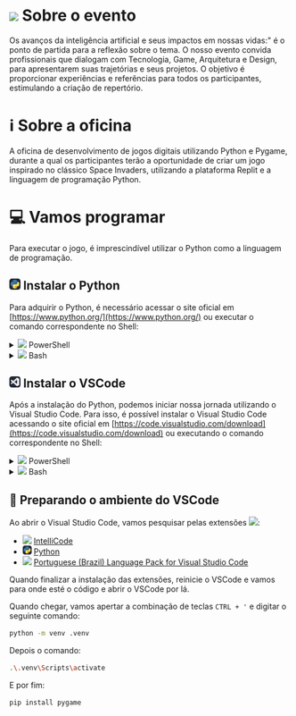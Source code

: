 <html>
  <h1> <img src="https://github.com/higorsenacosa/TechWeek---SpaceInvader/assets/110289392/acf939ee-2ec1-4caf-98cb-8b7f447e4945" width="30px">  Sobre o evento</h1>
</html>
Os avanços da inteligência artificial e seus impactos em nossas vidas:" é o ponto de partida para a reflexão sobre o tema. O nosso evento convida profissionais que dialogam com Tecnologia, Game, Arquitetura e Design, para apresentarem suas trajetórias e seus projetos. O objetivo é proporcionar experiências e referências para todos os participantes, estimulando a criação de repertório.

# :information_source: Sobre a oficina
A oficina de desenvolvimento de jogos digitais utilizando Python e Pygame, durante a qual os participantes terão a oportunidade de criar um jogo inspirado no clássico Space Invaders, utilizando a plataforma Replit e a linguagem de programação Python.



# :computer: Vamos programar
Para executar o jogo, é imprescindível utilizar o Python como a linguagem de programação.
<html>
  <h2> <img src="https://github.com/tandpfun/skill-icons/blob/main/icons/Python-Dark.svg" width='20px'> Instalar o Python</h2>
</html>

Para adquirir o Python, é necessário acessar o site oficial em [https://www.python.org/](https://www.python.org/) ou executar o comando correspondente no Shell:
<details>
  <summary><img src="https://raw.githubusercontent.com/gist/Xainey/d5bde7d01dcbac51ac951810e94313aa/raw/6c858c46726541b48ddaaebab29c41c07a196394/PowerShell.svg" width="16px"> PowerShell</summary>

  ```powershell
# Comando para Windows
winget install Python.Python.3.12
  ```
</details>
<details> 
  <summary><img src="https://upload.wikimedia.org/wikipedia/commons/4/4b/Bash_Logo_Colored.svg" width="16px"> Bash</summary>

  ```bash
# Comando para Distro's Linux
sudo apt install python3.12
  ```
</details>
<html>
  <h2> <img src="https://github.com/tandpfun/skill-icons/blob/main/icons/VSCode-Dark.svg" width='20px'> Instalar o VSCode</h2>
</html>

Após a instalação do Python, podemos iniciar nossa jornada utilizando o Visual Studio Code. Para isso, é possível instalar o Visual Studio Code acessando o site oficial em [https://code.visualstudio.com/download](https://code.visualstudio.com/download) ou executando o comando correspondente no Shell:
<details>
  <summary> <img src="https://raw.githubusercontent.com/gist/Xainey/d5bde7d01dcbac51ac951810e94313aa/raw/6c858c46726541b48ddaaebab29c41c07a196394/PowerShell.svg" width="16px"> PowerShell</summary>
  

  ```powershell
# Comando para Windows
winget install vscode

  ```
</details>
<details>
  <summary><img src="https://upload.wikimedia.org/wikipedia/commons/4/4b/Bash_Logo_Colored.svg" width="16px"> Bash</summary>

  ```bash
# Comando para Distro's Linux
sudo apt install code
  ```
</details>

## :wrench: Preparando o ambiente do VSCode
<html>Ao abrir o Visual Studio Code, vamos pesquisar pelas extensões <img src="https://github.com/higorsenacosa/TechWeek---SpaceInvader/assets/110289392/dda0b7b1-ef89-4652-82a1-88e2cc769445" width='16px'>:</html>

 * <html><img src="https://github.com/higorsenacosa/TechWeek---SpaceInvader/assets/110289392/b6292f25-4f71-4b49-ad2f-3bb77d55ed81" width='16px'> <a href="https://marketplace.visualstudio.com/items?itemName=VisualStudioExptTeam.vscodeintellicode" target="_blank">IntelliCode</a></html>
 * <html><img src="https://github.com/tandpfun/skill-icons/blob/main/icons/Python-Dark.svg" width='16px'> <a href="https://marketplace.visualstudio.com/items?itemName=ms-python.python" target="_blank">Python</a></html>
 * <html><img src="https://github.com/higorsenacosa/TechWeek---SpaceInvader/assets/110289392/d8444d8c-7adf-4c23-865b-c07aaae3bb9a" width='16px'> <a href="https://marketplace.visualstudio.com/items?itemName=MS-CEINTL.vscode-language-pack-pt-BR" target="_blank">Portuguese (Brazil) Language Pack for Visual Studio Code</a></html>
Quando finalizar a instalação das extensões, reinicie o VSCode e vamos para onde esté o código e abrir o VSCode por lá.

Quando chegar, vamos apertar a combinação de teclas `CTRL + '` e digitar o seguinte comando:
```bash
python -m venv .venv
```
Depois o comando:
```bash
.\.venv\Scripts\activate 
```
E por fim:
```bash
pip install pygame
```
